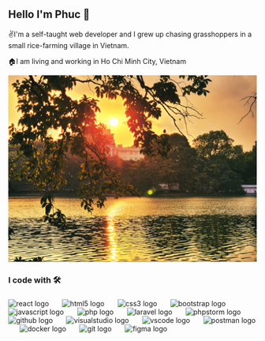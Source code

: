 <h2 align="left">Hello I'm Phuc 👋 </h2>
<p align="left">✌️I'm a self-taught web developer and I grew up chasing grasshoppers in a small rice-farming village in Vietnam.</p>
<p> 🏠I am living and working in Ho Chi Minh City, Vietnam</p>
<img src = "./images/bia.jpg">
<h3 align="left">I code with 🛠️</h3>

###
<div align="left">
  <img src="https://cdn.simpleicons.org/react/0074a6" height="40" alt="react logo"  />
  <img width="19" />
  <img src="https://cdn.simpleicons.org/html5/E34F26" height="40" alt="html5 logo"  />
  <img width="19" />
  <img src="https://cdn.simpleicons.org/css3/1572B6" height="40" alt="css3 logo"  />
  <img width="19" />
  <img src="https://cdn.simpleicons.org/bootstrap/7952B3" height="40" alt="bootstrap logo"  />
  <img width="19" />
  <img src="https://cdn.simpleicons.org/javascript/F7DF1E" height="40" alt="javascript logo"  />
  <img width="19" />
<img src="https://cdn.simpleicons.org/php/E34F26" height="40" alt="php logo"  />
  <img width="19" />
  <img src="https://cdn.simpleicons.org/laravel/E34F26" height="40" alt="laravel logo"  />
  <img width="19" />
      <img src="https://cdn.simpleicons.org/phpstorm/202124" height="40" alt="phpstorm logo"  />
  <img width="19" />
    <img src="https://cdn.simpleicons.org/github/5C2D91" height="40" alt="github logo"  />
  <img width="19" />
   <img src="https://cdn.simpleicons.org/visualstudio/5C2D91" height="40" alt="visualstudio logo"  />
  <img width="19" />
  <img src="https://cdn.simpleicons.org/visualstudiocode/007ACC" height="40" alt="vscode logo"  />
  <img width="19" />
   <img src="https://cdn.simpleicons.org/postman/E34F26" height="40" alt="postman logo"  />
  <img width="19" />
     <img src="https://cdn.simpleicons.org/docker/007ACC" height="40" alt="docker logo"  />
  <img width="19" />
  <img src="https://cdn.jsdelivr.net/gh/devicons/devicon/icons/git/git-original.svg" height="40" alt="git logo"  />
   <img width="19" />
      <img src="https://cdn.simpleicons.org/figma/E34F26" height="40" alt="figma logo"  />
  <img width="19" />
</div>
